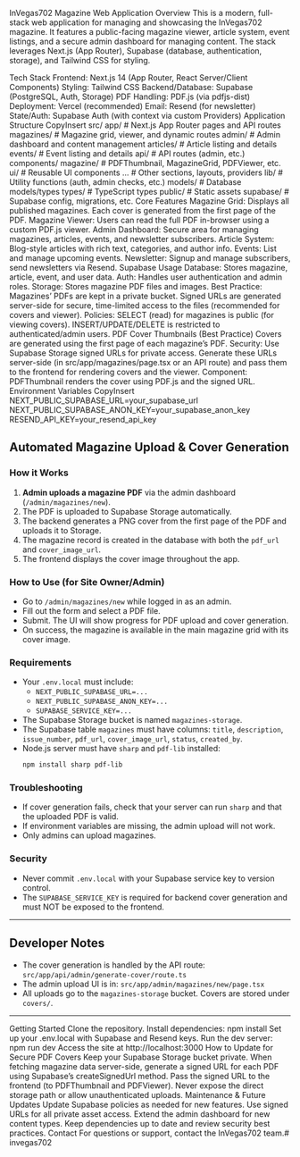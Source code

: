 InVegas702 Magazine Web Application
Overview
This is a modern, full-stack web application for managing and showcasing the InVegas702 magazine. It features a public-facing magazine viewer, article system, event listings, and a secure admin dashboard for managing content. The stack leverages Next.js (App Router), Supabase (database, authentication, storage), and Tailwind CSS for styling.

Tech Stack
Frontend: Next.js 14 (App Router, React Server/Client Components)
Styling: Tailwind CSS
Backend/Database: Supabase (PostgreSQL, Auth, Storage)
PDF Handling: PDF.js (via pdfjs-dist)
Deployment: Vercel (recommended)
Email: Resend (for newsletter)
State/Auth: Supabase Auth (with context via custom Providers)
Application Structure
CopyInsert
src/
  app/               # Next.js App Router pages and API routes
    magazines/       # Magazine grid, viewer, and dynamic routes
    admin/           # Admin dashboard and content management
    articles/        # Article listing and details
    events/          # Event listing and details
    api/             # API routes (admin, etc.)
  components/
    magazine/        # PDFThumbnail, MagazineGrid, PDFViewer, etc.
    ui/              # Reusable UI components
    ...              # Other sections, layouts, providers
  lib/               # Utility functions (auth, admin checks, etc.)
  models/            # Database models/types
  types/             # TypeScript types
public/              # Static assets
supabase/            # Supabase config, migrations, etc.
Core Features
Magazine Grid: Displays all published magazines. Each cover is generated from the first page of the PDF.
Magazine Viewer: Users can read the full PDF in-browser using a custom PDF.js viewer.
Admin Dashboard: Secure area for managing magazines, articles, events, and newsletter subscribers.
Article System: Blog-style articles with rich text, categories, and author info.
Events: List and manage upcoming events.
Newsletter: Signup and manage subscribers, send newsletters via Resend.
Supabase Usage
Database: Stores magazine, article, event, and user data.
Auth: Handles user authentication and admin roles.
Storage: Stores magazine PDF files and images.
Best Practice: Magazines’ PDFs are kept in a private bucket. Signed URLs are generated server-side for secure, time-limited access to the files (recommended for covers and viewer).
Policies:
SELECT (read) for magazines is public (for viewing covers).
INSERT/UPDATE/DELETE is restricted to authenticated/admin users.
PDF Cover Thumbnails (Best Practice)
Covers are generated using the first page of each magazine’s PDF.
Security: Use Supabase Storage signed URLs for private access. Generate these URLs server-side (in src/app/magazines/page.tsx or an API route) and pass them to the frontend for rendering covers and the viewer.
Component: PDFThumbnail renders the cover using PDF.js and the signed URL.
Environment Variables
CopyInsert
NEXT_PUBLIC_SUPABASE_URL=your_supabase_url
NEXT_PUBLIC_SUPABASE_ANON_KEY=your_supabase_anon_key
RESEND_API_KEY=your_resend_api_key

## Automated Magazine Upload & Cover Generation

### How it Works

1. **Admin uploads a magazine PDF** via the admin dashboard (`/admin/magazines/new`).
2. The PDF is uploaded to Supabase Storage automatically.
3. The backend generates a PNG cover from the first page of the PDF and uploads it to Storage.
4. The magazine record is created in the database with both the `pdf_url` and `cover_image_url`.
5. The frontend displays the cover image throughout the app.

### How to Use (for Site Owner/Admin)

- Go to `/admin/magazines/new` while logged in as an admin.
- Fill out the form and select a PDF file.
- Submit. The UI will show progress for PDF upload and cover generation.
- On success, the magazine is available in the main magazine grid with its cover image.

### Requirements
- Your `.env.local` must include:
  - `NEXT_PUBLIC_SUPABASE_URL=...`
  - `NEXT_PUBLIC_SUPABASE_ANON_KEY=...`
  - `SUPABASE_SERVICE_KEY=...`
- The Supabase Storage bucket is named `magazines-storage`.
- The Supabase table `magazines` must have columns: `title`, `description`, `issue_number`, `pdf_url`, `cover_image_url`, `status`, `created_by`.
- Node.js server must have `sharp` and `pdf-lib` installed:
  ```bash
  npm install sharp pdf-lib
  ```

### Troubleshooting
- If cover generation fails, check that your server can run `sharp` and that the uploaded PDF is valid.
- If environment variables are missing, the admin upload will not work.
- Only admins can upload magazines.

### Security
- Never commit `.env.local` with your Supabase service key to version control.
- The `SUPABASE_SERVICE_KEY` is required for backend cover generation and must NOT be exposed to the frontend.

---

## Developer Notes

- The cover generation is handled by the API route: `src/app/api/admin/generate-cover/route.ts`
- The admin upload UI is in: `src/app/admin/magazines/new/page.tsx`
- All uploads go to the `magazines-storage` bucket. Covers are stored under `covers/`.

---

Getting Started
Clone the repository.
Install dependencies: npm install
Set up your .env.local with Supabase and Resend keys.
Run the dev server: npm run dev
Access the site at http://localhost:3000
How to Update for Secure PDF Covers
Keep your Supabase Storage bucket private.
When fetching magazine data server-side, generate a signed URL for each PDF using Supabase’s createSignedUrl method.
Pass the signed URL to the frontend (to PDFThumbnail and PDFViewer).
Never expose the direct storage path or allow unauthenticated uploads.
Maintenance & Future Updates
Update Supabase policies as needed for new features.
Use signed URLs for all private asset access.
Extend the admin dashboard for new content types.
Keep dependencies up to date and review security best practices.
Contact
For questions or support, contact the InVegas702 team.#   i n v e g a s 7 0 2  
 